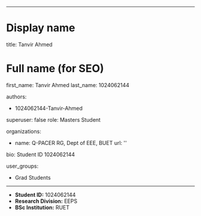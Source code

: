 
---
# Display name
title: Tanvir Ahmed

# Full name (for SEO)
first_name: Tanvir Ahmed
last_name:  1024062144

authors:
  - 1024062144-Tanvir-Ahmed

superuser: false
role: Masters Student

organizations:
  - name: Q-PACER RG, Dept of EEE, BUET
    url: ''

bio: Student ID 1024062144

user_groups:
  - Grad Students
---

* **Student ID:** 1024062144
* **Research Division:** EEPS
* **BSc Institution:** RUET
